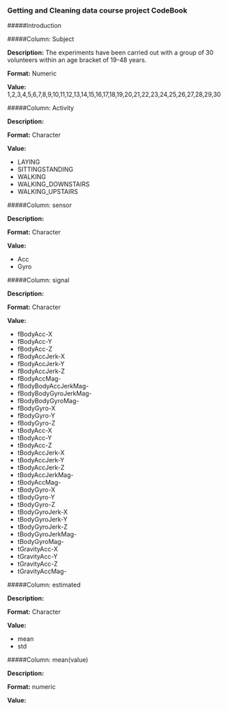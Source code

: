 ### Getting and Cleaning data course project CodeBook

#####Introduction



#####Column: Subject

__Description:__ The experiments have been carried out with a group of 30 volunteers within an age bracket of 19-48 years.

__Format:__ Numeric

__Value:__ 1,2,3,4,5,6,7,8,9,10,11,12,13,14,15,16,17,18,19,20,21,22,23,24,25,26,27,28,29,30

#####Column: Activity

__Description:__ 

__Format:__ Character

__Value:__ 
* LAYING
* SITTINGSTANDING
* WALKING           
* WALKING_DOWNSTAIRS
* WALKING_UPSTAIRS

#####Column: sensor

__Description:__ 

__Format:__ Character

__Value:__ 
* Acc
* Gyro

#####Column: signal

__Description:__ 

__Format:__ Character

__Value:__ 
* fBodyAcc-X
* fBodyAcc-Y
* fBodyAcc-Z           
* fBodyAccJerk-X
* fBodyAccJerk-Y
* fBodyAccJerk-Z       
* fBodyAccMag-
* fBodyBodyAccJerkMag-
* fBodyBodyGyroJerkMag-
* fBodyBodyGyroMag-
* fBodyGyro-X
* fBodyGyro-Y          
* fBodyGyro-Z
* tBodyAcc-X
* tBodyAcc-Y         
* tBodyAcc-Z
* tBodyAccJerk-X
* tBodyAccJerk-Y     
* tBodyAccJerk-Z
* tBodyAccJerkMag-
* tBodyAccMag-       
* tBodyGyro-X
* tBodyGyro-Y
* tBodyGyro-Z         
* tBodyGyroJerk-X
* tBodyGyroJerk-Y
* tBodyGyroJerk-Z     
* tBodyGyroJerkMag-
* tBodyGyroMag-
* tGravityAcc-X        
* tGravityAcc-Y
* tGravityAcc-Z
* tGravityAccMag-  


#####Column: estimated

__Description:__ 

__Format:__ Character

__Value:__ 
* mean
* std


#####Column: mean(value)

__Description:__ 

__Format:__ numeric

__Value:__ 
